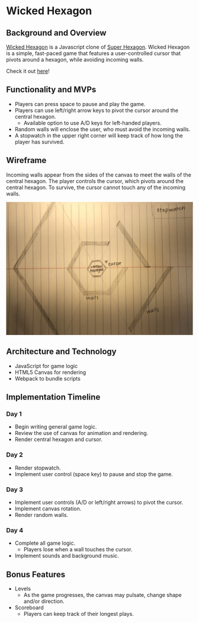 # Wicked Hexagon

## Background and Overview
[Wicked Hexagon](https://tchin8.github.io/Wicked-Hexagon/) is a Javascript clone of [Super Hexagon](https://superhexagon.com/). Wicked Hexagon is a simple, fast-paced game that features a user-controlled cursor that pivots around a hexagon, while avoiding incoming walls. 

Check it out [here](https://tchin8.github.io/Wicked-Hexagon/)!

## Functionality and MVPs
- Players can press space to pause and play the game.
- Players can use left/right arrow keys to pivot the cursor around the central hexagon.
  - Available option to use A/D keys for left-handed players.
- Random walls will enclose the user, who must avoid the incoming walls.
- A stopwatch in the upper right corner will keep track of how long the player has survived.

## Wireframe
Incoming walls appear from the sides of the canvas to meet the walls of the central hexagon. The player controls the cursor, which pivots around the central hexagon. To survive, the cursor cannot touch any of the incoming walls.

![wireframe](wireframe.jpeg)

## Architecture and Technology
- JavaScript for game logic
- HTML5 Canvas for rendering
- Webpack to bundle scripts

## Implementation Timeline 
### Day 1
- Begin writing general game logic.
- Review the use of canvas for animation and rendering.
- Render central hexagon and cursor.
### Day 2
- Render stopwatch.
- Implement user control (space key) to pause and stop the game.
### Day 3
- Implement user controls (A/D or left/right arrows) to pivot the cursor.
- Implement canvas rotation.
- Render random walls.
### Day 4
- Complete all game logic.
  - Players lose when a wall touches the cursor.
- Implement sounds and background music.

## Bonus Features
- Levels
  - As the game progresses, the canvas may pulsate, change shape and/or direction.
- Scoreboard
  - Players can keep track of their longest plays.